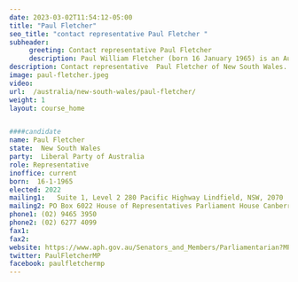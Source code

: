 ```yaml
---
date: 2023-03-02T11:54:12-05:00
title: "Paul Fletcher"
seo_title: "contact representative Paul Fletcher "
subheader:
     greeting: Contact representative Paul Fletcher
     description: Paul William Fletcher (born 16 January 1965) is an Australian politician who served as Minister for Communications, Urban Infrastructure, Cities and the Arts from 2020 to 2022. Fletcher is a member of the Liberal Party of Australia, and has served as member of parliament (MP) for the division of Bradfield since 2009.
description: Contact representative  Paul Fletcher of New South Wales. Contact information for  Paul Fletcher includes email address, phone number, and mailing address.
image: paul-fletcher.jpeg
video:
url:  /australia/new-south-wales/paul-fletcher/
weight: 1
layout: course_home


####candidate
name: Paul Fletcher
state:	New South Wales
party:	Liberal Party of Australia
role: Representative
inoffice: current
born:  16-1-1965
elected: 2022
mailing1:	Suite 1, Level 2 280 Pacific Highway Lindfield, NSW, 2070
mailing2: PO Box 6022 House of Representatives Parliament House Canberra ACT 2600
phone1: (02) 9465 3950
phone2: (02) 6277 4099
fax1:
fax2:
website: https://www.aph.gov.au/Senators_and_Members/Parliamentarian?MPID=L6B
twitter: PaulFletcherMP
facebook: paulfletchermp
---
```


